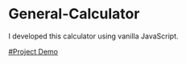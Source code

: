 # General-Calculator
I developed this calculator using vanilla JavaScript.

[#Project Demo](https://comfy-pastelito-9ddcba.netlify.app/)
